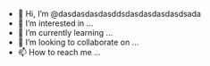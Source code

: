 - 👋 Hi, I’m @dasdasdasdasddsdasdasdasdasdsada
- 👀 I’m interested in ...
- 🌱 I’m currently learning ...
- 💞️ I’m looking to collaborate on ...
- 📫 How to reach me ...

<!---
dasdasdasdasddsdasdasdasdasdsada/dasdasdasdasddsdasdasdasdasdsada is a ✨ special ✨ repository because its `README.md` (this file) appears on your GitHub profile.
You can click the Preview link to take a look at your changes.
--->
